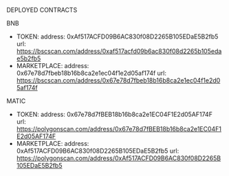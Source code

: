 DEPLOYED CONTRACTS

BNB

- TOKEN:
  address: 0xAf517ACFD09B6AC830f08D2265B105EDaE5B2fb5
  url: https://bscscan.com/address/0xaf517acfd09b6ac830f08d2265b105edae5b2fb5
- MARKETPLACE:
  address: 0x67e78d7fbeb18b16b8ca2e1ec04f1e2d05af174f
  url: https://bscscan.com/address/0x67e78d7fbeb18b16b8ca2e1ec04f1e2d05af174f

MATIC

- TOKEN:
  address: 0x67e78d7fBEB18b16b8ca2e1EC04F1E2d05AF174F
  url: https://polygonscan.com/address/0x67e78d7fBEB18b16b8ca2e1EC04F1E2d05AF174F
- MARKETPLACE:
  address: 0xAf517ACFD09B6AC830f08D2265B105EDaE5B2fb5
  url: https://polygonscan.com/address/0xAf517ACFD09B6AC830f08D2265B105EDaE5B2fb5
